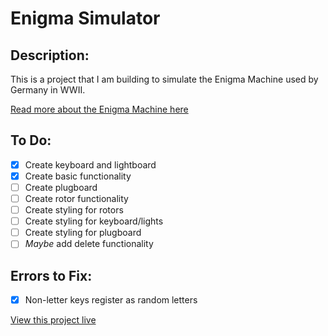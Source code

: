 # Enigma Simulator

## Description: 

This is a project that I am building to simulate the Enigma Machine used by Germany in WWII. 

[Read more about the Enigma Machine here](https://en.wikipedia.org/wiki/Enigma_machine)

## To Do:

- [x] Create keyboard and lightboard
- [x] Create basic functionality
- [ ] Create plugboard
- [ ] Create rotor functionality
- [ ] Create styling for rotors
- [ ] Create styling for keyboard/lights
- [ ] Create styling for plugboard
- [ ] *Maybe* add delete functionality

## Errors to Fix:

- [x] Non-letter keys register as random letters

[View this project live](https://jsmurf.github.io/enigma-simulator/.)